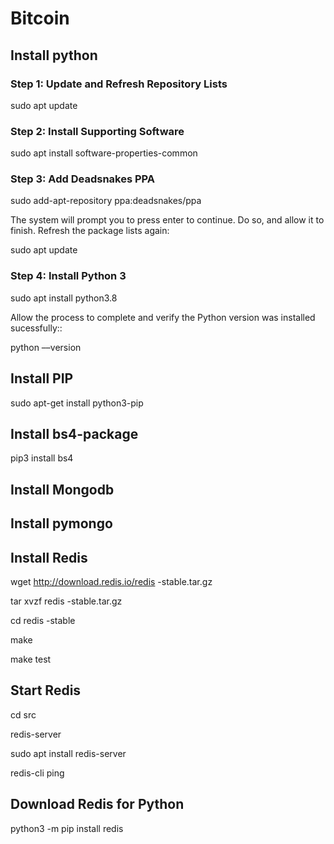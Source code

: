 # Bitcoin

## Install python
### Step 1: Update and Refresh Repository Lists
  sudo apt update
### Step 2: Install Supporting Software
  sudo apt install software-properties-common
### Step 3: Add Deadsnakes PPA
  sudo add-apt-repository ppa:deadsnakes/ppa

  The system will prompt you to press enter to continue. Do so, and allow it to finish. Refresh the package lists again:

  sudo apt update
### Step 4: Install Python 3
  sudo apt install python3.8

  Allow the process to complete and verify the Python version was installed sucessfully::

  python ––version

## Install PIP
  sudo apt-get install python3-pip

## Install bs4-package
  pip3 install bs4
  
## Install Mongodb 

## Install pymongo

## Install Redis
  wget http://download.redis.io/redis -stable.tar.gz
  
  tar xvzf redis -stable.tar.gz
  
  cd redis -stable
  
  make
  
  make test

## Start Redis
  cd src
  
  redis-server
  
  sudo apt install redis-server
  
  redis-cli ping
  
## Download Redis for Python
  python3 -m pip install redis
